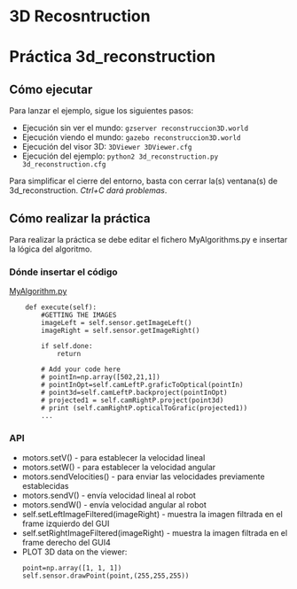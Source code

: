# 3D Recosntruction

# Práctica 3d_reconstruction

## Cómo ejecutar
Para lanzar el ejemplo, sigue los siguientes pasos:

* Ejecución sin ver el mundo: `gzserver reconstruccion3D.world`
* Ejecución viendo el mundo: `gazebo reconstruccion3D.world`
* Ejecución del visor 3D: `3DViewer 3DViewer.cfg` 
* Ejecución del ejemplo: `python2 3d_reconstruction.py 3d_reconstruction.cfg`

Para simplificar el cierre del entorno, basta con cerrar la(s)
ventana(s) de 3d_reconstruction. *Ctrl+C dará problemas*.

## Cómo realizar la práctica
Para realizar la práctica se debe editar el fichero MyAlgorithms.py e
insertar la lógica del algoritmo.

### Dónde insertar el código
[MyAlgorithm.py](MyAlgorithm.py#L74)
```
    def execute(self):
        #GETTING THE IMAGES
        imageLeft = self.sensor.getImageLeft()
        imageRight = self.sensor.getImageRight()

        if self.done:
            return

        # Add your code here
        # pointIn=np.array([502,21,1])
        # pointInOpt=self.camLeftP.graficToOptical(pointIn)
        # point3d=self.camLeftP.backproject(pointInOpt)
        # projected1 = self.camRightP.project(point3d)
        # print (self.camRightP.opticalToGrafic(projected1))
        ...
```

### API
* motors.setV() - para establecer la velocidad lineal
* motors.setW() - para establecer la velocidad angular
* motors.sendVelocities() - para enviar las velocidades previamente establecidas
* motors.sendV() - envía velocidad lineal al robot
* motors.sendW() - envía velocidad angular al robot
* self.setLeftImageFiltered(imageRight) - muestra la imagen filtrada en el frame izquierdo del GUI
* self.setRightImageFiltered(imageRight) - muestra la imagen filtrada en el frame derecho del GUI4
* PLOT 3D data on the viewer:
   ```
   point=np.array([1, 1, 1])
   self.sensor.drawPoint(point,(255,255,255))
   ```
